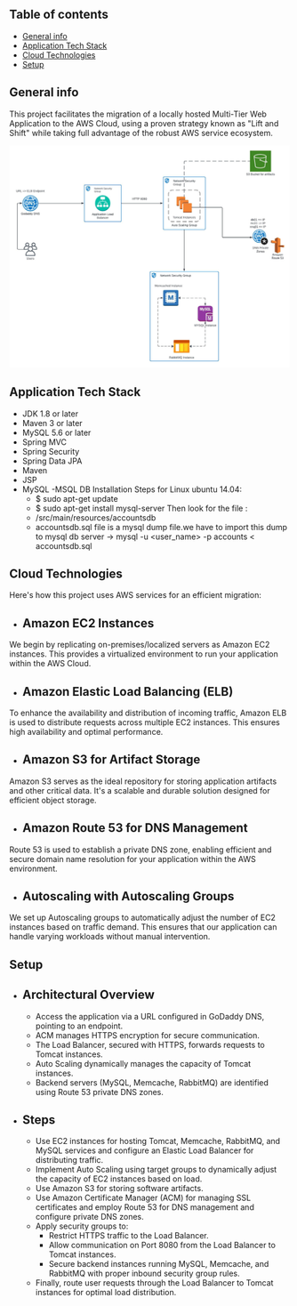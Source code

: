 ## Table of contents
* [General info](#general-info)
* [Application Tech Stack](#application-tech-stack)
* [Cloud Technologies](#cloud-technologies)
* [Setup](#setup)

## General info
This project facilitates the migration of a locally hosted Multi-Tier Web Application to the AWS Cloud, using a proven strategy known as "Lift and Shift" while taking full advantage of the robust AWS service ecosystem.

![Architecture Diagram Lucid](Vprofile-Lift&Shift.jpeg)

## Application Tech Stack
  - JDK 1.8 or later
  - Maven 3 or later
  - MySQL 5.6 or later
  - Spring MVC
  - Spring Security
  - Spring Data JPA
  - Maven
  - JSP
  - MySQL
    -MSQL DB Installation Steps for Linux ubuntu 14.04:
      - $ sudo apt-get update
      - $ sudo apt-get install mysql-server
        Then look for the file :
      - /src/main/resources/accountsdb
      - accountsdb.sql file is a mysql dump file.we have to import this dump to mysql db server -> mysql -u <user_name> -p accounts < accountsdb.sql


## Cloud Technologies
Here's how this project uses AWS services for an efficient migration:
* ## Amazon EC2 Instances
We begin by replicating on-premises/localized servers as Amazon EC2 instances. This provides a virtualized environment to run your application within the AWS Cloud.

* ## Amazon Elastic Load Balancing (ELB)
To enhance the availability and distribution of incoming traffic, Amazon ELB is used to distribute requests across multiple EC2 instances. This ensures high availability and optimal performance.

* ## Amazon S3 for Artifact Storage
Amazon S3 serves as the ideal repository for storing application artifacts and other critical data. It's a scalable and durable solution designed for efficient object storage.

* ## Amazon Route 53 for DNS Management
Route 53 is used to establish a private DNS zone, enabling efficient and secure domain name resolution for your application within the AWS environment.

* ## Autoscaling with Autoscaling Groups
We set up Autoscaling groups to automatically adjust the number of EC2 instances based on traffic demand. This ensures that our application can handle varying workloads without manual intervention.

## Setup
* ## Architectural Overview
  - Access the application via a URL configured in GoDaddy DNS, pointing to an endpoint.
  - ACM manages HTTPS encryption for secure communication.
  - The Load Balancer, secured with HTTPS, forwards requests to Tomcat instances.
  - Auto Scaling dynamically manages the capacity of Tomcat instances.
  - Backend servers (MySQL, Memcache, RabbitMQ) are identified using Route 53 private DNS zones.

* ## Steps
  - Use EC2 instances for hosting Tomcat, Memcache, RabbitMQ, and MySQL services and configure an Elastic Load Balancer for distributing traffic.
  - Implement Auto Scaling using target groups to dynamically adjust the capacity of EC2 instances based on load.
  - Use Amazon S3 for storing software artifacts.
  - Use Amazon Certificate Manager (ACM) for managing SSL certificates and employ Route 53 for DNS management and configure private DNS zones.
  - Apply security groups to:
    - Restrict HTTPS traffic to the Load Balancer.
    - Allow communication on Port 8080 from the Load Balancer to Tomcat instances.
    - Secure backend instances running MySQL, Memcache, and RabbitMQ with proper inbound security group rules.
  - Finally, route user requests through the Load Balancer to Tomcat instances for optimal load distribution.
